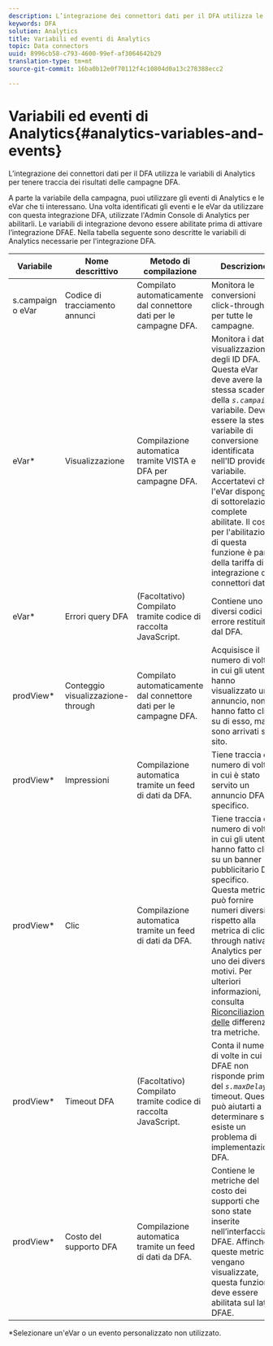 ```yaml
---
description: L’integrazione dei connettori dati per il DFA utilizza le variabili di Analytics per tenere traccia dei risultati delle campagne DFA.
keywords: DFA
solution: Analytics
title: Variabili ed eventi di Analytics
topic: Data connectors
uuid: 8996cb58-c793-4600-99ef-af3064642b29
translation-type: tm+mt
source-git-commit: 16ba0b12e0f70112f4c10804d0a13c278388ecc2

---
```



# Variabili ed eventi di Analytics{#analytics-variables-and-events}

L’integrazione dei connettori dati per il DFA utilizza le variabili di Analytics per tenere traccia dei risultati delle campagne DFA.

A parte la variabile della campagna, puoi utilizzare gli eventi di Analytics e le eVar che ti interessano. Una volta identificati gli eventi e le eVar da utilizzare con questa integrazione DFA, utilizzate l'Admin Console di Analytics per abilitarli. Le variabili di integrazione devono essere abilitate prima di attivare l’integrazione DFAE. Nella tabella seguente sono descritte le variabili di Analytics necessarie per l’integrazione DFA.

| Variabile | Nome descrittivo | Metodo di compilazione | Descrizione |
|---|---|---|---|
| s.campaign o eVar | Codice di tracciamento annunci | Compilato automaticamente dal connettore dati per le campagne DFA. | Monitora le conversioni click-through per tutte le campagne. |
| eVar* | Visualizzazione | Compilazione automatica tramite VISTA e DFA per campagne DFA. | Monitora i dati di visualizzazione degli ID DFA. Questa eVar deve avere la stessa scadenza della *`s.campaign`* variabile. Deve essere la stessa variabile di conversione identificata nell'ID provider variabile. Accertatevi che l'eVar disponga di sottorelazioni complete abilitate. Il costo per l'abilitazione di questa funzione è parte della tariffa di integrazione dei connettori dati |
| eVar* | Errori query DFA | (Facoltativo) Compilato tramite codice di raccolta JavaScript. | Contiene uno dei diversi codici di errore restituiti dal DFA. |
| prodView* | Conteggio visualizzazione-through | Compilato automaticamente dal connettore dati per le campagne DFA. | Acquisisce il numero di volte in cui gli utenti hanno visualizzato un annuncio, non hanno fatto clic su di esso, ma sono arrivati sul sito. |
| prodView* | Impressioni | Compilazione automatica tramite un feed di dati da DFA. | Tiene traccia del numero di volte in cui è stato servito un annuncio DFAE specifico. |
| prodView* | Clic | Compilazione automatica tramite un feed di dati da DFA. | Tiene traccia del numero di volte in cui gli utenti hanno fatto clic su un banner pubblicitario DFA specifico. Questa metrica può fornire numeri diversi rispetto alla metrica di click-through nativa di Analytics per uno dei diversi motivi. Per ulteriori informazioni, consulta [Riconciliazione delle](/help/import/data-connectors/dfa-data-connector-analytics/dfa-reconciling-metric-discrepancies.md) differenze tra metriche. |
| prodView* | Timeout DFA | (Facoltativo) Compilato tramite codice di raccolta JavaScript. | Conta il numero di volte in cui il DFAE non risponde prima del *`s.maxDelay`* timeout. Questo può aiutarti a determinare se esiste un problema di implementazione DFA. |
| prodView* | Costo del supporto DFA | Compilazione automatica tramite un feed di dati da DFA. | Contiene le metriche del costo dei supporti che sono state inserite nell’interfaccia DFAE. Affinché queste metriche vengano visualizzate, questa funzione deve essere abilitata sul lato DFAE. |

*Selezionare un'eVar o un evento personalizzato non utilizzato.
